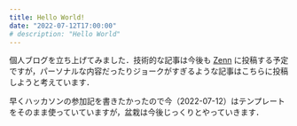 ```yaml
---
title: Hello World!
date: "2022-07-12T17:00:00"
# description: "Hello World"
---
```


個人ブログを立ち上げてみました．技術的な記事は今後も [Zenn](https://zenn.dev/arjef) に投稿する予定ですが，パーソナルな内容だったりジョークがすぎるような記事はこちらに投稿しようと考えています．

早くハッカソンの参加記を書きたかったので今（2022-07-12）はテンプレートをそのまま使っていていますが，盆栽は今後じっくりとやっていきます．
